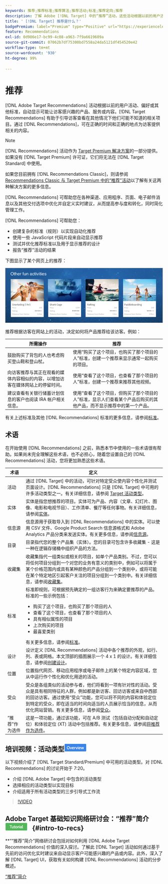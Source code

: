 ```yaml
---
keywords: 推荐;推荐标准;推荐算法;推荐活动;标准;推荐定向;推荐
description: 了解 Adobe [!DNL Target] 中的“推荐”活动，这些活动根据以前的用户活动或其他算法自动显示可能让客户感兴趣的内容。
title: ' [!DNL Target] 推荐是什么？'
badgePremium: label="Premium" type="Positive" url="https://experienceleague.adobe.com/docs/target/using/introduction/intro.html?lang=en#premium newtab=true" tooltip="See what's included in Target Premium."
feature: Recommendations
exl-id: 0d986e17-bc99-4c08-a963-7f9a6619609a
source-git-commit: 07062b7df75300bd7558a24da5121df454520e42
workflow-type: tm+mt
source-wordcount: '930'
ht-degree: 99%

---
```


# 推荐

[!DNL Adobe Target Recommendations] 活动根据以前的用户活动、偏好或其他标准，自动显示可能让访客感兴趣的产品、服务或内容。[!DNL Target Recommendations] 有助于引导访客查看在其他情况下他们可能不知道的相关项目。通过 [!DNL Recommendations]，可在正确的时间和正确的地点为访客提供相关的内容。

>[!NOTE]
>
>[!DNL Recommendations] 活动作为 [Target Premium 解决方案](/help/main/c-intro/intro.md#premium)的一部分提供。如果没有 [!DNL Target Premium] 许可证，它们将无法在 [!DNL Target Standard] 中使用。
>
>如果您目前拥有 [!DNL Recommendations Classic]，则请参阅 [Recommendations Classic 与 Target Premium 中的“推荐”活动](/help/main/c-recommendations/c-recommendations-faq/recommendations-classic-versus-recommendations-activities-target-premium.md#concept_A80223EF66634EA380580C2823A581C5)以了解有关这两种解决方案的更多信息。

[!DNL Recommendations] 可帮助您在各种渠道、应用程序、页面、电子邮件消息以及其他交付选项中优化并自定义实时建议，从而提高参与度和转化，同时简化管理工作。

[!DNL Recommendations] 可帮助您：

* 创建复杂的标准（规则）以实现自动化推荐
* 使用一些 JavaScript 代码片段来自动显示推荐
* 测试并优化推荐标准以及用于显示推荐的设计
* 报告“推荐”活动的结果

下图显示了某个网页上的推荐：

![velocity_example图像](assets/velocity_example.png)

推荐根据访客在网站上的活动，决定如何将产品推荐给该访客。例如：

| 所需操作 | 推荐 |
|--- |--- |
| 鼓励购买了背包的人也考虑购买登山鞋和登山杖。 | 使用“购买了这个项目，也购买了那个项目的人”标准，创建一个推荐来显示通常一起购买的项目。 |
| 向访客推荐与其正在观看的媒体内容相似的内容，以增加访客在媒体网站上的停留时间。 | 使用“查看了这个项目，也查看了那个项目的人”标准，创建一个推荐来推荐其他视频。 |
| 建议查看有关银行储蓄计划信息的客户也阅读 IRA 帐户相关信息。 | 使用“查看了这个项目，但购买了那个项目的人”标准，显示人们查看某个产品后购买的其他产品，而不显示推荐中的第一个产品。 |

有关上述标准及其他 [!DNL Recommendations] 标准的更多信息，请参阅[标准](/help/main/c-recommendations/c-algorithms/algorithms.md)。

## 术语

在开始使用 [!DNL Recommendations] 之前，熟悉本节中使用的一些术语很有帮助。如果尚未完全理解这些术语，也不必担心，随着您设置自己的 [!DNL Recommendations] 活动，您将更加熟悉这些术语。

| 术语 | 定义 |
| --- | --- |
| 活动 | 通过 [!DNL Target] 中的活动，可针对特定受众使内容个性化并测试页面设计。[!DNL Recommendations] 只是 [!DNL Target] 中可用的许多活动类型之一。有关详细信息，请参阅 [Target 活动类型](/help/main/c-activities/target-activities-guide.md)。 |
| 实体 | 实体是指您想推荐的项目。实体可为产品、内容（文章、幻灯片、图像、电影和电视节目）、工作清单、餐厅等任何事物。有关详细信息，请参阅[实体](/help/main/c-recommendations/c-products/products.md)。 |
| 信息源 | 信息源用于获取导入到 [!DNL Recommendations] 中的实体。可以使用 CSV 文件、Google Product Search 信息源格式和 Adobe Analytics 产品分类来发送实体。有关更多信息，请参阅[信息源](/help/main/c-recommendations/c-products/feeds.md)。 |
| 目录 | 目录指代您的整个产品集（实体）。您的目录可包含许多收藏集 - 这是一种在逻辑存储桶中组织产品的方法。 |
| 收藏集 | 收藏集指代一组类似或相关的项目，如单个产品类别。不过，您可以将任何项目分组到一个对您的业务有意义的类别中，例如可以将属于某个价格范围内或具有某种颜色的产品分组到一个类别中，或将可能在某个特定地区引起客户关注的项目分组到一个类别中。有关详细信息，请参阅[收藏集](/help/main/c-recommendations/c-products/collections.md)。 |
| 标准 | 标准即规则，可根据预先确定的一组访客行为来确定要推荐的产品。<br>标准的一些示例包括： <ul><li>购买了这个项目，也购买了那个项目的人</li><li>查看了这个项目，也查看了那个项目的人</li><li>具有相似属性的项目</li><li>上次购买的项目</li><li>最喜爱类别</li></ul>  有关更多信息，请参阅[标准](/help/main/c-recommendations/c-algorithms/algorithms.md)。 |
| 设计 | 设计定义 [!DNL Recommendations] 活动中各个推荐的外观，如行、列、表或网格。本文顶部的插图展示一个 4 x 1 的设计。有关详细信息，请参阅[创建设计](/help/main/c-recommendations/c-design-overview/create-design.md)。 |
| 位置 | 位置指代网页、移动应用程序或电子邮件上的某个特定内容区域，您从中运行作个性化和优化用途的活动。 |
| 受众 | 受众是各组类似的活动参与者，他们将看到一项有针对性的活动。受众是具有相同特征的人群，例如都是新访客、回访访客或来自中西部的回访访客。通过使用“受众”功能，您可以将不同的内容和体验定位到特定的受众，即在适当的时间向适当的人员展示恰当的信息，从而优化网站营销。有关更多信息，请参阅[受众](/help/main/c-target/target.md)。 |
| “推荐”作为选件 | 这是一项功能，通过该功能，可在 A/B 测试（包括自动分配和自动定位）和体验定位 (XT) 活动中包括推荐。有关更多信息，请参阅[将推荐作为选件](/help/main/c-recommendations/recommendations-as-an-offer.md)。 |

## 培训视频：活动类型![概述徽章](/help/main/assets/overview.png)

以下视频介绍了 [!DNL Target Standard/Premium] 中可用的活动类型。对 [!DNL Recommendations] 的讨论开始于 7:20。

* 介绍 [!DNL Adobe Target] 中包含的活动类型
* 选择相应的活动类型以实现目标
* 介绍适用于所有活动类型的三步引导式工作流

>[!VIDEO](https://video.tv.adobe.com/v/17386)

## Adobe Target 基础知识网络研讨会：“推荐”简介![教程徽章](/help/main/assets/tutorial.png) {#intro-to-recs}

**““推荐”简介”网络研讨会包括对如何利用 [!DNL Adobe Target Recommendations] 价值的深入探讨。了解此 [!DNL Target] 活动如何通过基于先前的访问优化实时建议来自动显示客户可能感兴趣的产品或内容。此外，深入了解 [!DNL Target] UI，获取有关如何构建 [!DNL Recommendations] 活动的分步概述。

[“推荐”简介](https://adobecustomersuccess.adobeconnect.com/p8gt31drhs3e/?OWASP_CSRFTOKEN=4bd6cac5d0806167ee0a5449ba93d6300548d09c922bcb751c38973897a5703a)
